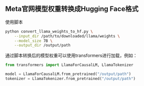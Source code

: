 ## Meta官网模型权重转换成Hugging Face格式

使用脚本
```bash
python convert_llama_weights_to_hf.py \
    --input_dir /path/to/downloaded/llama/weights \
    --model_size 7B \
    --output_dir /output/path
```

通过脚本转换后的模型权重可以使用transformers进行加载，例如：

```py
from transformers import LlamaForCausalLM, LlamaTokenizer

model = LlamaForCausalLM.from_pretrained("/output/path")
tokenizer = LlamaTokenizer.from_pretrained("/output/path")
```